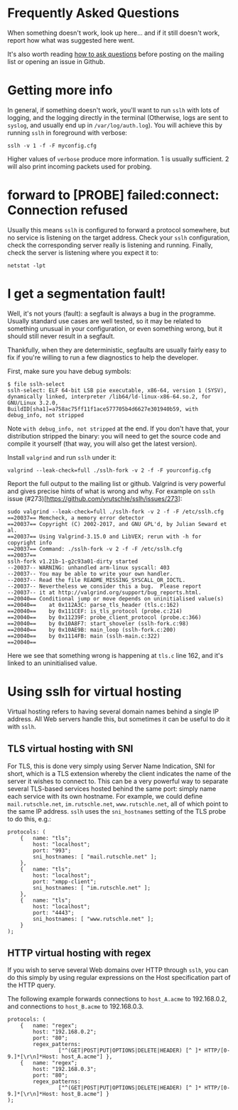 Frequently Asked Questions
==========================

When something doesn't work, look up here... and if it still
doesn't work, report how what was suggested here went.

It's also worth reading [how to ask
questions](http://www.catb.org/~esr/faqs/smart-questions.html)
before posting on the mailing list or opening an issue in
Github.

Getting more info
=================

In general, if something doesn't work, you'll want to run
`sslh` with lots of logging, and the logging directly in
the terminal (Otherwise, logs are sent to `syslog`, and
usually end up in `/var/log/auth.log`). You will achieve
this by running `sslh` in foreground with verbose:

```
sslh -v 1 -f -F myconfig.cfg
```

Higher values of `verbose` produce more information. 1 is
usually sufficient. 2 will also print incoming packets used
for probing.

forward to [PROBE] failed:connect: Connection refused
=====================================================

Usually this means `sslh` is configured to forward a
protocol somewhere, but no service is listening on the
target address. Check your `sslh` configuration, check the
corresponding server really is listening and running.
Finally, check the server is listening where you expect it
to:

```
netstat -lpt
```

I get a segmentation fault!
===========================

Well, it's not yours (fault): a segfault is always a bug in
the programme. Usually standard use cases are well tested,
so it may be related to something unusual in your
configuration, or even something wrong, but it should still
never result in a segfault.

Thankfully, when they are deterministic, segfaults are
usually fairly easy to fix if you're willing to run a few
diagnostics to help the developer.

First, make sure you have debug symbols:
```
$ file sslh-select
sslh-select: ELF 64-bit LSB pie executable, x86-64, version 1 (SYSV), dynamically linked, interpreter /lib64/ld-linux-x86-64.so.2, for GNU/Linux 3.2.0, BuildID[sha1]=a758ac75ff11f1ace577705b4d6627e301940b59, with debug_info, not stripped
```

Note `with debug_info, not stripped` at the end. If you
don't have that, your distribution stripped the binary: you
will need to get the source code and compile it yourself
(that way, you will also get the latest version).

Install `valgrind` and run `sslh` under it:

```
valgrind --leak-check=full ./sslh-fork -v 2 -f -F yourconfig.cfg
```

Report the full output to the mailing list or github.
Valgrind is very powerful and gives precise hints of what is
wrong and why. For example on `sslh` issue
(#273)[https://github.com/yrutschle/sslh/issues/273]:

```
sudo valgrind --leak-check=full ./sslh-fork -v 2 -f -F /etc/sslh.cfg
==20037== Memcheck, a memory error detector
==20037== Copyright (C) 2002-2017, and GNU GPL'd, by Julian Seward et al.
==20037== Using Valgrind-3.15.0 and LibVEX; rerun with -h for copyright info
==20037== Command: ./sslh-fork -v 2 -f -F /etc/sslh.cfg
==20037==
sslh-fork v1.21b-1-g2c93a01-dirty started
--20037-- WARNING: unhandled arm-linux syscall: 403
--20037-- You may be able to write your own handler.
--20037-- Read the file README_MISSING_SYSCALL_OR_IOCTL.
--20037-- Nevertheless we consider this a bug.  Please report
--20037-- it at http://valgrind.org/support/bug_reports.html.
==20040== Conditional jump or move depends on uninitialised value(s)
==20040==    at 0x112A3C: parse_tls_header (tls.c:162)
==20040==    by 0x111CEF: is_tls_protocol (probe.c:214)
==20040==    by 0x11239F: probe_client_protocol (probe.c:366)
==20040==    by 0x10A8F7: start_shoveler (sslh-fork.c:98)
==20040==    by 0x10AE9B: main_loop (sslh-fork.c:200)
==20040==    by 0x1114FB: main (sslh-main.c:322)
==20040==
```

Here we see that something wrong is happening at `tls.c`
line 162, and it's linked to an uninitialised value.

Using sslh for virtual hosting
==============================

Virtual hosting refers to having several domain names behind
a single IP address. All Web servers handle this, but
sometimes it can be useful to do it with `sslh`.

TLS virtual hosting with SNI
----------------------------

For TLS, this is done very simply using Server Name
Indication, SNI for short, which is a TLS extension whereby
the client indicates the name of the server it wishes to
connect to. This can be a very powerful way to separate
several TLS-based services hosted behind the same port:
simply name each service with its own hostname. For example,
we could define `mail.rutschle.net`, `im.rutschle.net`,
`www.rutschle.net`, all of which point to the same IP
address.  `sslh` uses the `sni_hostnames` setting of the
TLS probe to do this, e.g.:

```
protocols: (
    {   name: "tls";
        host: "localhost";
        port: "993";
        sni_hostnames: [ "mail.rutschle.net" ];
    },
    {   name: "tls";
        host: "localhost";
        port: "xmpp-client";
        sni_hostnames: [ "im.rutschle.net" ];
    },
    {   name: "tls";
        host: "localhost";
        port: "4443";
        sni_hostnames: [ "www.rutschle.net" ];
    }
);
```

HTTP virtual hosting with regex
-------------------------------

If you wish to serve several Web domains over HTTP through
`sslh`, you can do this simply by using regular expressions
on the Host specification part of the HTTP query.

The following example forwards connections to `host_A.acme`
to 192.168.0.2, and connections to `host_B.acme` to
192.168.0.3.

```
protocols: (
    {   name: "regex";
        host: "192.168.0.2";
        port: "80";
        regex_patterns:
                ["^(GET|POST|PUT|OPTIONS|DELETE|HEADER) [^ ]* HTTP/[0-9.]*[\r\n]*Host: host_A.acme"] },
    {   name: "regex";
        host: "192.168.0.3";
        port: "80";
        regex_patterns:
                ["^(GET|POST|PUT|OPTIONS|DELETE|HEADER) [^ ]* HTTP/[0-9.]*[\r\n]*Host: host_B.acme"] }
);
```
